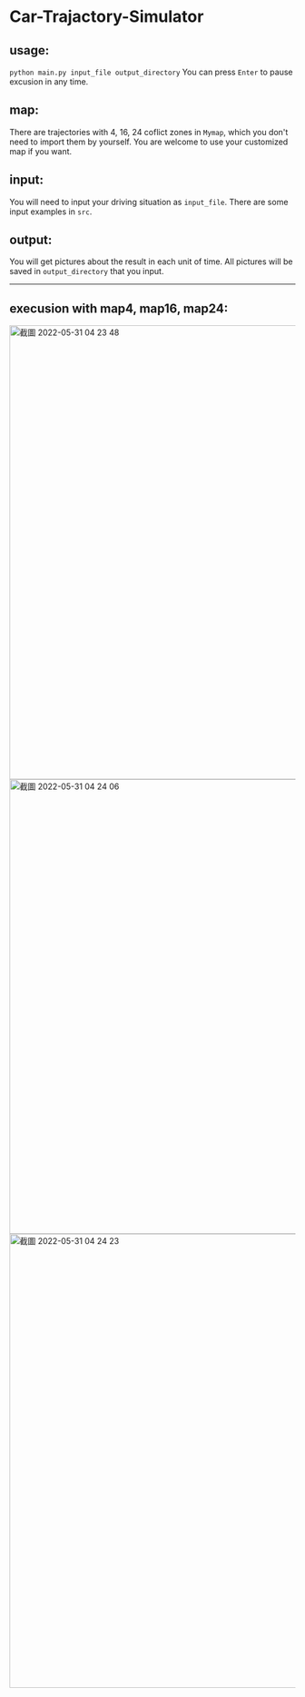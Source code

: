 # Car-Trajactory-Simulator

## usage:
`python main.py input_file output_directory`
You can press `Enter` to pause excusion in any time.

## map:
There are trajectories with 4, 16, 24 coflict zones in `Mymap`, which you don't need to import them by yourself. You are welcome to use your customized map if you want.

## input:
You will need to input your driving situation as `input_file`. There are some input examples in `src`.

## output:
You will get pictures about the result in each unit of time. All pictures will be saved in `output_directory` that you input.

---

## execusion with map4, map16, map24:
<img width="800" alt="截圖 2022-05-31 04 23 48" src="https://user-images.githubusercontent.com/45334378/171055713-dad7b5d5-9df0-4234-8213-0d319f162b2d.png">

<img width="801" alt="截圖 2022-05-31 04 24 06" src="https://user-images.githubusercontent.com/45334378/171055791-0aacdebe-6df2-4eb0-9a98-82159c1700ed.png">

<img width="800" alt="截圖 2022-05-31 04 24 23" src="https://user-images.githubusercontent.com/45334378/171056021-373c176b-244e-4c27-ab59-de94824b0901.png">

